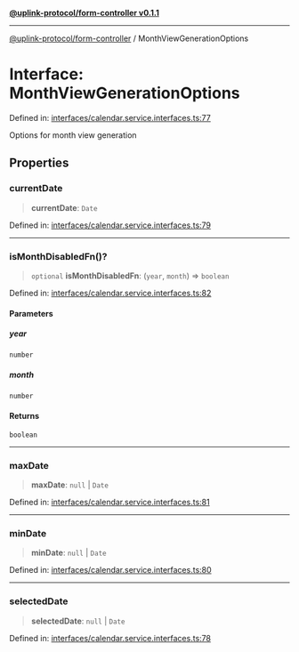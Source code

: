[**@uplink-protocol/form-controller v0.1.1**](../README.md)

***

[@uplink-protocol/form-controller](../globals.md) / MonthViewGenerationOptions

# Interface: MonthViewGenerationOptions

Defined in: [interfaces/calendar.service.interfaces.ts:77](https://github.com/jmkcoder/uplink-protocol-calendar/blob/38fef3d5c9ea8d85876f78e9f7a77f710bb13ac6/src/interfaces/calendar.service.interfaces.ts#L77)

Options for month view generation

## Properties

### currentDate

> **currentDate**: `Date`

Defined in: [interfaces/calendar.service.interfaces.ts:79](https://github.com/jmkcoder/uplink-protocol-calendar/blob/38fef3d5c9ea8d85876f78e9f7a77f710bb13ac6/src/interfaces/calendar.service.interfaces.ts#L79)

***

### isMonthDisabledFn()?

> `optional` **isMonthDisabledFn**: (`year`, `month`) => `boolean`

Defined in: [interfaces/calendar.service.interfaces.ts:82](https://github.com/jmkcoder/uplink-protocol-calendar/blob/38fef3d5c9ea8d85876f78e9f7a77f710bb13ac6/src/interfaces/calendar.service.interfaces.ts#L82)

#### Parameters

##### year

`number`

##### month

`number`

#### Returns

`boolean`

***

### maxDate

> **maxDate**: `null` \| `Date`

Defined in: [interfaces/calendar.service.interfaces.ts:81](https://github.com/jmkcoder/uplink-protocol-calendar/blob/38fef3d5c9ea8d85876f78e9f7a77f710bb13ac6/src/interfaces/calendar.service.interfaces.ts#L81)

***

### minDate

> **minDate**: `null` \| `Date`

Defined in: [interfaces/calendar.service.interfaces.ts:80](https://github.com/jmkcoder/uplink-protocol-calendar/blob/38fef3d5c9ea8d85876f78e9f7a77f710bb13ac6/src/interfaces/calendar.service.interfaces.ts#L80)

***

### selectedDate

> **selectedDate**: `null` \| `Date`

Defined in: [interfaces/calendar.service.interfaces.ts:78](https://github.com/jmkcoder/uplink-protocol-calendar/blob/38fef3d5c9ea8d85876f78e9f7a77f710bb13ac6/src/interfaces/calendar.service.interfaces.ts#L78)
